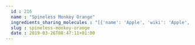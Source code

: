 ```yaml
---
  id : 216
  name : "Spineless Monkey Orange"
  ingredients_sharing_molecules : "[{'name': 'Apple', 'wiki': 'Apple', 'id': 162, 'category': 'Fruit', 'common_molecules': [10895, 7770, 3893, 8091, 15606, 16872, 7775, 5281162, 12293, 7824, 88454, 5352438, 12180, 12571, 24020, 7342, 22873, 24838]}, {'name': 'Apricot', 'wiki': 'Apricot', 'id': 164, 'category': 'Fruit', 'common_molecules': [10895, 7770, 3893, 61184, 8091, 5352438, 16872, 7775, 12293, 7824, 88454, 12180, 7342, 22873, 24838]}, {'name': 'White Wine', 'wiki': 'White_wine', 'id': 45, 'category': 'Beverage Alcoholic', 'common_molecules': [3893, 8091, 15606, 16872, 7775, 12293, 7824, 24838, 7826, 7342, 22873, 12180]}, {'name': 'Grape', 'wiki': 'Grape', 'id': 182, 'category': 'Fruit', 'common_molecules': [10895, 3893, 8091, 5352438, 16872, 7775, 5281162, 7824, 24838, 7342, 22873, 12180]}, {'name': 'Passionfruit', 'wiki': 'Passiflora_edulis', 'id': 198, 'category': 'Fruit', 'common_molecules': [7770, 3893, 61184, 8091, 5352438, 7775, 12293, 7824, 88454, 7342, 22873, 12180]}]"
  slug : spineless-monkey-orange
  date : 2019-03-26T08:47:11+01:00
---
```



